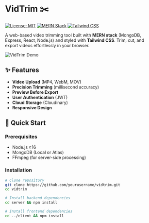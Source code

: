 # VidTrim ✂️  

[![License: MIT](https://img.shields.io/badge/License-MIT-yellow.svg)](https://opensource.org/licenses/MIT)
[![MERN Stack](https://img.shields.io/badge/Stack-MERN-61DAFB?logo=react&logoColor=white)](https://www.mongodb.com/mern-stack)
[![Tailwind CSS](https://img.shields.io/badge/Style-Tailwind_CSS-38B2AC?logo=tailwind-css&logoColor=white)](https://tailwindcss.com)

A web-based video trimming tool built with **MERN stack** (MongoDB, Express, React, Node.js) and styled with **Tailwind CSS**. Trim, cut, and export videos effortlessly in your browser.

![VidTrim Demo](https://via.placeholder.com/800x400?text=VidTrim+Demo+GIF) <!-- Replace with actual demo GIF -->

## ✨ Features
- **Video Upload** (MP4, WebM, MOV)
- **Precision Trimming** (millisecond accuracy)
- **Preview Before Export**
- **User Authentication** (JWT)
- **Cloud Storage** (Cloudinary)
- **Responsive Design**

## 🚀 Quick Start

### Prerequisites
- Node.js ≥16
- MongoDB (Local or Atlas)
- FFmpeg (for server-side processing)

### Installation
```bash
# Clone repository
git clone https://github.com/yourusername/vidtrim.git
cd vidtrim

# Install backend dependencies
cd server && npm install

# Install frontend dependencies
cd ../client && npm install

